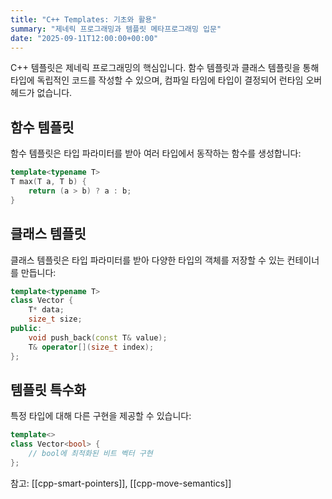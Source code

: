 ```yaml
---
title: "C++ Templates: 기초와 활용"
summary: "제네릭 프로그래밍과 템플릿 메타프로그래밍 입문"
date: "2025-09-11T12:00:00+00:00"
---
```


C++ 템플릿은 제네릭 프로그래밍의 핵심입니다. 함수 템플릿과 클래스 템플릿을 통해 타입에 독립적인 코드를 작성할 수 있으며, 컴파일 타임에 타입이 결정되어 런타임 오버헤드가 없습니다.

## 함수 템플릿

함수 템플릿은 타입 파라미터를 받아 여러 타입에서 동작하는 함수를 생성합니다:

```cpp
template<typename T>
T max(T a, T b) {
    return (a > b) ? a : b;
}
```

## 클래스 템플릿

클래스 템플릿은 타입 파라미터를 받아 다양한 타입의 객체를 저장할 수 있는 컨테이너를 만듭니다:

```cpp
template<typename T>
class Vector {
    T* data;
    size_t size;
public:
    void push_back(const T& value);
    T& operator[](size_t index);
};
```

## 템플릿 특수화

특정 타입에 대해 다른 구현을 제공할 수 있습니다:

```cpp
template<>
class Vector<bool> {
    // bool에 최적화된 비트 벡터 구현
};
```

참고: [[cpp-smart-pointers]], [[cpp-move-semantics]]

